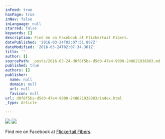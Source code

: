 ```yaml
---
inFeed: true
hasPage: true
inNav: false
inLanguage: null
starred: false
keywords: []
description: Find me on Facebook at Flickertail Fibers.
datePublished: '2016-03-24T02:07:51.897Z'
dateModified: '2016-03-24T02:07:34.301Z'
title: ''
author: []
sourcePath: _posts/2016-03-24-d0f8f5ba-d5d0-47e4-9000-248621938883.md
published: true
authors: []
publisher:
  name: null
  domain: null
  url: null
  favicon: null
url: d0f8f5ba-d5d0-47e4-9000-248621938883/index.html
_type: Article

---
```

![](https://the-grid-user-content.s3-us-west-2.amazonaws.com/08bc3dab-451c-4f91-83f5-e15dfb5be17f.png)
![](https://the-grid-user-content.s3-us-west-2.amazonaws.com/e10cfb69-94e9-4fad-b738-be66cf45098e.jpg)

Find me on Facebook at [Flickertail Fibers][0].

[0]: https://www.facebook.com/FlickertailFibers/